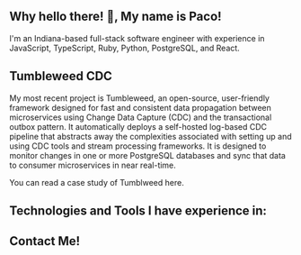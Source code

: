 ## Why hello there! 👋, My name is Paco!

I'm an Indiana-based full-stack software engineer with experience in JavaScript, TypeScript, Ruby, Python, PostgreSQL, and React.

## Tumbleweed CDC
My most recent project is Tumbleweed, an open-source, user-friendly framework designed for fast and consistent data propagation between microservices using Change Data Capture (CDC) and the transactional outbox pattern. It automatically deploys a self-hosted log-based CDC pipeline that abstracts away the complexities associated with setting up and using CDC tools and stream processing frameworks. It is designed to monitor changes in one or more PostgreSQL databases and sync that data to consumer microservices in near real-time.

You can read a case study of Tumblweed here.

## Technologies and Tools I have experience in:

## Contact Me!

<!--
**jeffbbz/jeffbbz** is a ✨ _special_ ✨ repository because its `README.md` (this file) appears on your GitHub profile.

Here are some ideas to get you started:

- 🔭 I’m currently working on ...
- 🌱 I’m currently learning ...
- 👯 I’m looking to collaborate on ...
- 🤔 I’m looking for help with ...
- 💬 Ask me about ...
- 📫 How to reach me: ...
- 😄 Pronouns: ...
- ⚡ Fun fact: ...
-->
